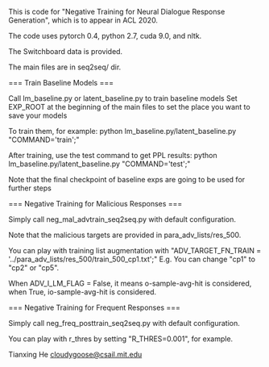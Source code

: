 This is code for "Negative Training for Neural Dialogue Response Generation", which is to appear in ACL 2020.

The code uses pytorch 0.4, python 2.7, cuda 9.0, and nltk.

The Switchboard data is provided.

The main files are in seq2seq/ dir.

=== Train Baseline Models ===

Call lm_baseline.py or latent_baseline.py to train baseline models
Set EXP_ROOT at the beginning of the main files to set the place you want to save your models

To train them, for example:
python lm_baseline.py/latent_baseline.py "COMMAND='train';"

After training, use the test command to get PPL results:
python lm_baseline.py/latent_baseline.py "COMMAND='test';"

Note that the final checkpoint of baseline exps are going to be used for further steps

=== Negative Training for Malicious Responses ===

Simply call neg_mal_advtrain_seq2seq.py with default configuration.

Note that the malicious targets are provided in para_adv_lists/res_500.

You can play with training list augmentation with "ADV_TARGET_FN_TRAIN = '../para_adv_lists/res_500/train_500_cp1.txt';" E.g. You can change "cp1" to "cp2" or "cp5".

When ADV_I_LM_FLAG = False, it means o-sample-avg-hit is considered, when True, io-sample-avg-hit is considered.

=== Negative Training for Frequent Responses ===

Simply call neg_freq_posttrain_seq2seq.py with default configuration.

You can play with r_thres by setting "R_THRES=0.001", for example.

Tianxing He
cloudygoose@csail.mit.edu
